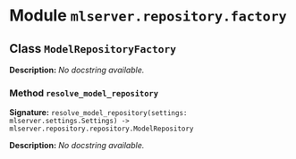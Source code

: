 # Module `mlserver.repository.factory`


## Class `ModelRepositoryFactory`


**Description:**
*No docstring available.*

### Method `resolve_model_repository`


**Signature:** `resolve_model_repository(settings: mlserver.settings.Settings) -> mlserver.repository.repository.ModelRepository`


**Description:**
*No docstring available.*
